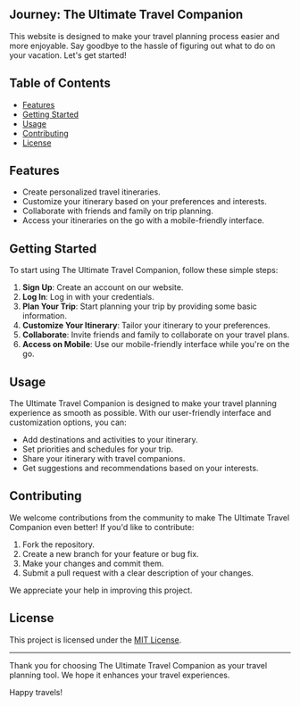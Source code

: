 ## Journey: The Ultimate Travel Companion

This website is designed to make your travel planning process easier and more enjoyable. Say goodbye to the hassle of figuring out what to do on your vacation. Let's get started!

## Table of Contents
- [Features](#features)
- [Getting Started](#getting-started)
- [Usage](#usage)
- [Contributing](#contributing)
- [License](#license)

## Features
- Create personalized travel itineraries.
- Customize your itinerary based on your preferences and interests.
- Collaborate with friends and family on trip planning.
- Access your itineraries on the go with a mobile-friendly interface.

## Getting Started
To start using The Ultimate Travel Companion, follow these simple steps:

1. **Sign Up**: Create an account on our website.
2. **Log In**: Log in with your credentials.
3. **Plan Your Trip**: Start planning your trip by providing some basic information.
4. **Customize Your Itinerary**: Tailor your itinerary to your preferences.
5. **Collaborate**: Invite friends and family to collaborate on your travel plans.
6. **Access on Mobile**: Use our mobile-friendly interface while you're on the go.

## Usage
The Ultimate Travel Companion is designed to make your travel planning experience as smooth as possible. With our user-friendly interface and customization options, you can:

- Add destinations and activities to your itinerary.
- Set priorities and schedules for your trip.
- Share your itinerary with travel companions.
- Get suggestions and recommendations based on your interests.

## Contributing
We welcome contributions from the community to make The Ultimate Travel Companion even better! If you'd like to contribute:

1. Fork the repository.
2. Create a new branch for your feature or bug fix.
3. Make your changes and commit them.
4. Submit a pull request with a clear description of your changes.

We appreciate your help in improving this project.

## License
This project is licensed under the [MIT License](LICENSE).

---

Thank you for choosing The Ultimate Travel Companion as your travel planning tool. We hope it enhances your travel experiences.

Happy travels!
